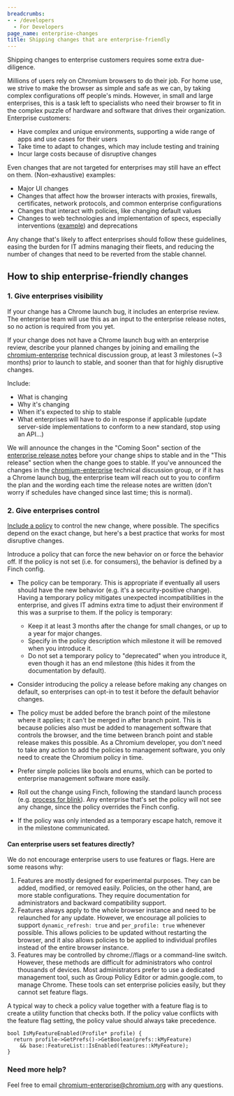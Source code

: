 ```yaml
---
breadcrumbs:
- - /developers
  - For Developers
page_name: enterprise-changes
title: Shipping changes that are enterprise-friendly
---
```


Shipping changes to enterprise customers requires some extra due-diligence.

Millions of users rely on Chromium browsers to do their job. For home use, we
strive to make the browser as simple and safe as we can, by taking complex
configurations off people's minds. However, in small and large enterprises, this
is a task left to specialists who need their browser to fit in the complex
puzzle of hardware and software that drives their organization. Enterprise
customers:

- Have complex and unique environments, supporting a wide range of apps and use
cases for their users
- Take time to adapt to changes, which may include testing and training
- Incur large costs because of disruptive changes

Even changes that are not targeted for enterprises may still have an effect on
them. (Non-exhaustive) examples:

- Major UI changes
- Changes that affect how the browser interacts with proxies, firewalls,
certificates, network protocols, and common enterprise configurations
- Changes that interact with policies, like changing default values
- Changes to web technologies and implementation of specs, especially
interventions ([example](https://www.chromestatus.com/feature/6172836527865856))
and deprecations

Any change that's likely to affect enterprises should follow these guidelines,
easing the burden for IT admins managing their fleets, and reducing the number
of changes that need to be reverted from the stable channel.

## How to ship enterprise-friendly changes

### 1. Give enterprises visibility

If your change has a Chrome launch bug, it includes an enterprise review.
The enterprise team will use this as an input to the enterprise release notes,
so no action is required from you yet.

If your change does not have a Chrome launch bug with an enterprise review,
describe your planned changes by joining and emailing the
[chromium-enterprise](https://groups.google.com/a/chromium.org/forum/#!forum/chromium-enterprise)
technical discussion group, at least 3 milestones (~3 months) prior to launch
to stable, and sooner than that for highly disruptive changes.

Include:

- What is changing
- Why it's changing
- When it's expected to ship to stable
- What enterprises will have to do in response if applicable (update
server-side implementations to conform to a new standard, stop using an
API...)

We will announce the changes in the "Coming Soon" section of the [enterprise
release notes](https://support.google.com/chrome/a/answer/7679408?hl=en)
before your change ships to stable and in the "This release" section when
the change goes to stable. If you've announced the changes in the
[chromium-enterprise](https://groups.google.com/a/chromium.org/forum/#!forum/chromium-enterprise)
technical discussion group, or if it has a Chrome launch bug, the enterprise
team will reach out to you to confirm the plan and the wording each time the
release notes are written (don't worry if schedules have changed since last
time; this is normal).

### 2. Give enterprises control

[Include a policy](/developers/how-tos/enterprise/adding-new-policies) to
control the new change, where possible. The specifics depend on the exact
change, but here's a best practice that works for most disruptive changes.

Introduce a policy that can force the new behavior on or force the behavior
off. If the policy is not set (i.e. for consumers), the behavior is defined
by a Finch config.

- The policy can be temporary. This is appropriate if eventually all users
should have the new behavior (e.g. it's a security-positive change). Having
a temporary policy mitigates unexpected incompatibilities in the enterprise,
and gives IT admins extra time to adjust their environment if this was a
surprise to them. If the policy is temporary:
  - Keep it at least 3 months after the change for small changes, or up to a
  year for major changes.
  - Specify in the policy description which milestone it will be removed when
  you introduce it.
  - Do not set a temporary policy to "deprecated" when you introduce it, even
  though it has an end milestone (this hides it from the documentation by
  default).
- Consider introducing the policy a release before making any changes on
default, so enterprises can opt-in to test it before the default behavior
changes.
- The policy must be added before the branch point of the milestone where it
applies; it can't be merged in after branch point. This is because policies
also must be added to management software that controls the browser, and the
time between branch point and stable release makes this possible. As a
Chromium developer, you don't need to take any action to add the policies to
management software, you only need to create the Chromium policy in time.
- Prefer simple policies like bools and enums, which can be ported to
enterprise management software more easily.

- Roll out the change using Finch, following the standard launch process (e.g.
[process for blink](/blink/launching-features)). Any enterprise that's set the
policy will not see any change, since the policy overrides the Finch config.

- If the policy was only intended as a temporary escape hatch, remove it in the
milestone communicated.

#### Can enterprise users set features directly?

We do not encourage enterprise users to use features or flags. Here are some
reasons why:

1) Features are mostly designed for experimental purposes. They can be
added, modified, or removed easily. Policies, on the other hand, are more stable
 configurations. They require documentation for administrators and backward
 compatibility support.
2) Features always apply to the whole browser instance and need to be
relaunched for any update. However, we encourage all policies to support
`dynamic_refresh: true` and `per_profile: true` whenever possible. This allows
policies to be updated without restarting the browser, and it also allows
policies to be applied to individual profiles instead of the entire browser
instance.
3) Features may be controlled by chrome://flags or a command-line switch.
However, these methods are difficult for administrators who control thousands of
devices. Most administrators prefer to use a dedicated management tool, such as
Group Policy Editor or admin.google.com, to manage Chrome. These tools can set
enterprise policies easily, but they cannot set feature flags.

A typical way to check a policy value together with a feature flag is to create
a utility function that checks both. If the policy value conflicts with the
feature flag setting, the policy value should always take precedence.

```
bool IsMyFeatureEnabled(Profile* profile) {
  return profile->GetPrefs()->GetBoolean(prefs::kMyFeature)
    && base::FeatureList::IsEnabled(features::kMyFeature);
}
```

### Need more help?

Feel free to email
[chromium-enterprise@chromium.org](mailto:chromium-enterprise@chromium.org)
with any questions.
